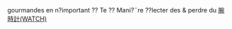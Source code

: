 gourmandes en n?important ?? Te ?? Mani?¨re ??lecter des & perdre du
 <a href="http://www.burtonsvilledutchmarket.com/jpshoponline.asp?cheap=shop/jp/p/soabed13.html" title="腕時計(WATCH)">腕時計(WATCH)</a>